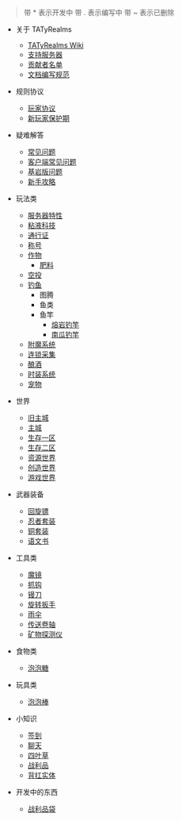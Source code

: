 > 带 * 表示开发中
> 带 . 表示编写中
> 带 ~ 表示已删除

* 关于 TATyRealms
    - [TATyRealms Wiki](README.md)
    - [支持服务器](donate.md)
	- [贡献者名单](contribute.md)
	- [文档编写规范](norm.md)

* 规则协议
	- [玩家协议](./rule/agreement.md)
	- [新玩家保护期](./rule/NewPlayerProtectionPeriod.md)

* 疑难解答
    - [常见问题](/Help/help.md)
    - [客户端常见问题](/Help/client.md)
    - [基岩版问题](/Help/BEHELP.md)
    - [新手攻略](/Help/strategy.md)
		
* 玩法类
	- [服务器特性](Play/peculiarity/README)
	- [粘液科技](/Play/Slimefun/Slimefun)
	- [通行证](/Play/battlepass/README)
	- [称号](/Play/NameTag/README)
	- [作物](/Play/Corps/README)
		- [肥料](/Play/Corps/fertilizer.md)
	- [空投](/Play/CrazyEnvoys/README)
	- [钓鱼](/Play/fishing/README)
		* 图腾
		* 鱼类
		* 鱼竿
			- [熔岩钓竿](/Play/fishing/rod/lava_rod/README)
			- [南瓜钓竿](/Play/fishing/rod/pumpkin_rod/README)
	- [附魔系统](/Play/enchants/README.md)
	- [连锁采集](/Play/veinminer/veinminer)
	- [酿酒](/Play/Brewery/HowPlay)
	- [时装系统](/Play/CosPlay/README)
	- [宠物](/Play/mcpets/README)
	
* 世界
	- [旧主城](/World/old_spawn)
	- [主城](/World/spawn)
	- [生存一区](/World/otd_doungeon)
	- [生存二区](/World/world)
	- [资源世界](/World/world_terra)
	- [创造世界](/World/world_creative)
	- [游戏世界](/World/Arcade)

* 武器装备
	- [回旋镖](/equi/boomerang/README)
	- [忍者套装](/equi/ninja/README)
	- [铜套装](/equi/copper/README.md)
	- [语文书](/equi/chinese_book/README.md)

* 工具类
	- [魔镜](tools/mirror/README)
	- [抓钩](tools/grapnel/README.md)
	- [镘刀](tools/trowel/README.md)
	- [旋转扳手](tools/rotation_wrench/README.md)
	- [雨伞](/tools/umbrella/README.md)
	- [传送卷轴](/tools/transfer_reel/README.md)
	- [矿物探测仪](/tools/mineral_detector/README.md)

* 食物类
	- [泡泡糖](/food/bubble_gum/README.md)

* 玩具类
	- [泡泡棒](/toys/bubble_wand/README.md)

* 小知识
	- [签到](/tips/signin/README)
	- [聊天](/tips/chat/README)
	- [四叶草](/tips/four_leaf_clover/README.md)
	- [战利品](tips/loot_bag/README.md)
	- [背扛实体](/tips/carry/README)


* 开发中的东西
	- [战利品袋](/tips/loot_bag/README.md)